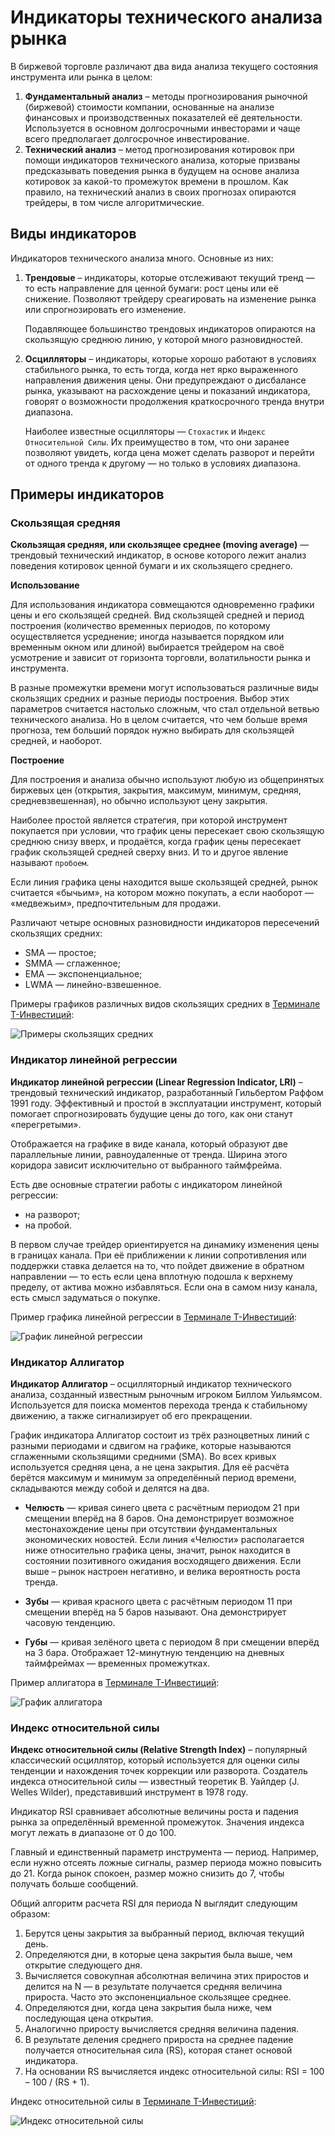# Индикаторы технического анализа рынка

В биржевой торговле различают два вида анализа текущего состояния инструмента или рынка в 
целом:

1. **Фундаментальный анализ** – методы прогнозирования рыночной (биржевой) стоимости компании, основанные на анализе финансовых и производственных показателей её деятельности. Используется в основном долгосрочными инвесторами и чаще всего предполагает долгосрочное инвестирование.
2. **Технический анализ** – метод прогнозирования котировок при помощи индикаторов технического анализа, 
которые призваны предсказывать поведения рынка в будущем на основе анализа котировок за какой-то 
промежуток времени в прошлом. Как правило, на технический анализ в своих прогнозах опираются трейдеры, в том числе алгоритмические.

## Виды индикаторов 

Индикаторов технического анализа много. Основные из них:

<ol>
<li><p><strong>Трендовые</strong> – индикаторы, которые отслеживают текущий тренд — то есть направление для ценной бумаги: рост цены или её снижение. Позволяют трейдеру среагировать на изменение рынка или спрогнозировать 
его изменение. </p>
<p>Подавляющее большинство трендовых индикаторов опираются на скользящую среднюю линию, у которой много разновидностей. </p>
</li>
<li><p><strong>Осцилляторы</strong> – индикаторы, которые хорошо работают в условиях стабильного рынка, то есть 
тогда, когда нет ярко выраженного направления движения цены. Они предупреждают о дисбалансе 
рынка, указывают на расхождение цены и показаний индикатора, говорят о возможности продолжения 
краткосрочного тренда внутри диапазона. </p>
<p>Наиболее известные осцилляторы — <code>Стохастик</code> и <code>Индекс Относительной Силы</code>. Их преимущество в том, что они заранее позволяют увидеть, когда цена может сделать разворот и перейти от одного тренда к другому — но только в условиях диапазона.</p>
</li>
</ol>

## Примеры индикаторов

### Скользящая средняя

**Скользящая средняя, или скользящее среднее (moving average)** — трендовый технический 
индикатор, в основе которого лежит анализ поведения котировок ценной бумаги и их скользящего 
среднего. 

**Использование**

Для использования индикатора совмещаются одновременно графики цены и его скользящей 
средней. Вид скользящей средней и период построения (количество временных периодов, по которому 
осуществляется усреднение; иногда называется порядком или временным окном или длиной) выбирается 
трейдером на своё усмотрение и зависит от горизонта торговли, волатильности рынка и инструмента.

В разные промежутки времени могут использоваться различные виды скользящих средних и разные 
периоды построения. Выбор этих параметров считается настолько сложным, что стал отдельной ветвью 
технического анализа. Но в целом считается, что чем больше время прогноза, тем больший 
порядок нужно выбирать для скользящей средней, и наоборот.

**Построение**

Для построения и анализа обычно используют любую из общепринятых биржевых цен (открытия, закрытия, 
максимум, минимум, средняя, средневзвешенная), но обычно используют цену закрытия.

Наиболее простой является стратегия, при которой инструмент покупается при условии, что график 
цены пересекает свою скользящую среднюю снизу вверх, и продаётся, когда график цены пересекает 
график скользящей средней сверху вниз. И то и другое явление называют `пробоем`. 

Если линия графика цены находится выше скользящей средней, рынок считается «бычьим», на 
котором можно покупать, а если наоборот — «медвежьим», предпочтительным для продажи.

Различают четыре основных разновидности индикаторов пересечений скользящих средних:

* SMA — простое;
* SMMA — сглаженное;
* EMA — экспоненциальное;
* LWMA — линейно-взвешенное.

Примеры графиков различных видов скользящих средних в [Терминале Т-Инвестиций](https://www.tbank.ru/terminal/): 

![Примеры скользящих средних](/investAPI/img/ma.png "Примеры скользящих средних")

### Индикатор линейной регрессии

**Индикатор линейной регрессии (Linear Regression Indicator, LRI)** – трендовый технический индикатор, 
разработанный Гильбертом Раффом 1991 году. Эффективный и простой в эксплуатации инструмент, 
который помогает спрогнозировать будущие цены до того, как они станут «перегретыми». 

Отображается на графике в виде канала, который образуют две параллельные линии,
равноудаленные от тренда. Ширина этого коридора зависит исключительно от выбранного таймфрейма.

Есть две основные стратегии работы с индикатором линейной регрессии:

* на разворот;
* на пробой.

В первом случае трейдер ориентируется на динамику изменения цены в границах канала. При её приближении к линии сопротивления или поддержки ставка делается на то, что пойдет движение в обратном 
направлении — то есть если цена вплотную подошла к верхнему пределу, от актива можно избавляться. 
Если она в самом низу канала, есть смысл задуматься о покупке.

Пример графика линейной регрессии в [Терминале Т-Инвестиций](https://www.tbank.ru/terminal/):

![График линейной регрессии](/investAPI/img/lrc.png "График линейной регрессии")

### Индикатор Аллигатор

**Индикатор Аллигатор** – осцилляторный индикатор технического анализа, созданный известным рыночным 
игроком Биллом Уильямсом. Используется для поиска моментов перехода тренда к стабильному движению, 
а также сигнализирует об его прекращении. 

График индикатора Аллигатор состоит из трёх разноцветных линий с разными периодами и сдвигом на графике, которые называются сглаженными скользящими средними (SMA). 
Во всех кривых используется средняя цена, а не цена закрытия. Для её расчёта берётся максимум и минимум за определённый период времени, складываются между собой и делятся на два.

* **Челюсть** — кривая синего цвета с расчётным периодом 21 при смещении вперёд на 
8 баров. Она демонстрирует возможное местонахождение цены при отсутствии фундаментальных 
экономических новостей. Если линия «Челюсти» располагается ниже относительно графика цены, значит, 
рынок находится в состоянии позитивного ожидания восходящего движения. Если выше – рынок настроен 
негативно, и велика вероятность роста тренда.

* **Зубы** — кривая красного цвета с расчётным периодом 11 при смещении вперёд на 5 баров называют. Она демонстрирует часовую тенденцию.

* **Губы** — кривая зелёного цвета с периодом 8 при смещении вперёд на 3 бара. Отображает 12-минутную 
тенденцию на дневных таймфреймах — временных промежутках.

Пример аллигатора в [Терминале Т-Инвестиций](https://www.tbank.ru/terminal/):

![График аллигатора](/investAPI/img/alligator.png "График аллигатора")

### Индекс относительной силы

**Индекс относительной силы (Relative Strength Index)** – популярный классический осциллятор, который используется для оценки силы тенденции и нахождения точек коррекции или разворота. Создатель индекса относительной силы — известный теоретик В. Уайлдер (J. Welles Wilder), представивший инструмент в 1978 году.

Индикатор RSI сравнивает абсолютные величины роста и падения рынка за определённый временной 
промежуток. Значения индекса могут лежать в диапазоне от 0 до 100.

Главный и единственный параметр инструмента — период. Например, если нужно отсеять ложные сигналы, размер 
периода можно повысить до 21. Когда рынок спокоен, размер можно снизить до 7, чтобы получать 
больше сообщений.

Общий алгоритм расчета RSI для периода N выглядит следующим образом:

1. Берутся цены закрытия за выбранный период, включая текущий день.
2. Определяются дни, в которые цена закрытия была выше, чем открытие следующего дня.
3. Вычисляется совокупная абсолютная величина этих приростов и делится на N — в результате 
получается средняя величина прироста. Часто это экспоненциальное скользящее среднее.
4. Определяются дни, когда цена закрытия была ниже, чем последующая цена открытия.
5. Аналогично приросту вычисляется средняя величина падения.
6. В результате деления среднего прироста на среднее падение получается относительная сила (RS), 
которая станет основой индикатора.
7. На основании RS вычисляется индекс относительной силы: RSI = 100 – 100 / (RS + 1).

Индекс относительной силы в [Терминале Т-Инвестиций](https://www.tbank.ru/terminal/):

![Индекс относительной силы](/investAPI/img/rsi.png "Индекс относительной силы")
